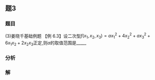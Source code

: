 ## 题3
### 题目
(3)姜晓千基础例题 
【例 6.3】设二次型$f( {{x}_{1},{x}_{2},{x}_{3}})  = a{x}_{1}^{2} + 4{x}_{2}^{2} + a{x}_{3}^{2} + 6{x}_{1}{x}_{2} + 2{x}_{2}{x}_{3}$正定,则$a$的取值范围是_____
### 分析

### 解